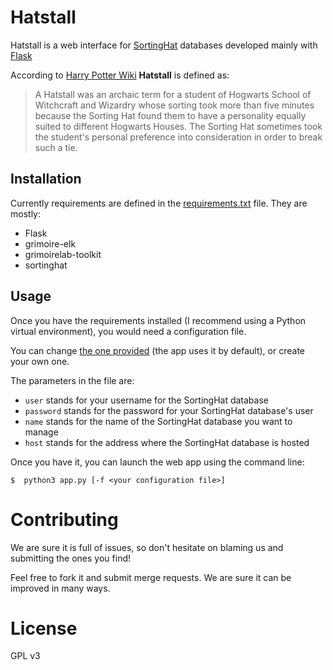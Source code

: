 # Hatstall

Hatstall is a web interface for [SortingHat](http://github.com/grimoirelab/sortinghat) databases developed mainly with [Flask](http://flask.pocoo.org/)

According to [Harry Potter Wiki](http://harrypotter.wikia.com/wiki/Hatstall) **Hatstall** is defined as:

> A Hatstall was an archaic term for a student of Hogwarts School of Witchcraft and Wizardry whose sorting took more than five minutes because the Sorting Hat found them to have a personality equally suited to different Hogwarts Houses. The Sorting Hat sometimes took the student's personal preference into consideration in order to break such a tie.

## Installation

Currently requirements are defined in the [requirements.txt](requirements.txt) file. They are mostly:

* Flask
* grimoire-elk
* grimoirelab-toolkit
* sortinghat

## Usage

Once you have the requirements installed (I recommend using a Python virtual environment), you would need a configuration file.

You can change [the one provided](shdb.cfg) (the app uses it by default), or create your own one.

The parameters in the file are:
* `user` stands for your username for the SortingHat database
* `password` stands for the password for your SortingHat database's user
* `name` stands for the name of the SortingHat database you want to manage
* `host` stands for the address where the SortingHat database is hosted

Once you have it, you can launch the web app using the command line:

```
$  python3 app.py [-f <your configuration file>]
```

# Contributing

We are sure it is full of issues, so don't hesitate on blaming us and submitting the ones you find!

Feel free to fork it and submit merge requests. We are sure it can be improved in many ways.

# License

GPL v3